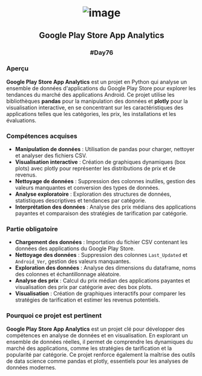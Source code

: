# <p align="center"> ![image](https://github.com/user-attachments/assets/9d1cc291-e667-4ba6-976a-6b88f5a24776) </p>

## <p align="center"> Google Play Store App Analytics </p>
### <p align="center"> #Day76 </p>

### Aperçu
**Google Play Store App Analytics** est un projet en Python qui analyse un ensemble de données d'applications du Google Play Store pour explorer les tendances du marché des applications Android. Ce projet utilise les bibliothèques **pandas** pour la manipulation des données et **plotly** pour la visualisation interactive, en se concentrant sur les caractéristiques des applications telles que les catégories, les prix, les installations et les évaluations.

### Compétences acquises
- **Manipulation de données** : Utilisation de pandas pour charger, nettoyer et analyser des fichiers CSV.
- **Visualisation interactive** : Création de graphiques dynamiques (box plots) avec plotly pour représenter les distributions de prix et de revenus.
- **Nettoyage de données** : Suppression des colonnes inutiles, gestion des valeurs manquantes et conversion des types de données.
- **Analyse exploratoire** : Exploration des structures de données, statistiques descriptives et tendances par catégorie.
- **Interprétation des données** : Analyse des prix médians des applications payantes et comparaison des stratégies de tarification par catégorie.

### Partie obligatoire
- **Chargement des données** : Importation du fichier CSV contenant les données des applications du Google Play Store.
- **Nettoyage des données** : Suppression des colonnes `Last_Updated` et `Android_Ver`, gestion des valeurs manquantes.
- **Exploration des données** : Analyse des dimensions du dataframe, noms des colonnes et échantillonnage aléatoire.
- **Analyse des prix** : Calcul du prix médian des applications payantes et visualisation des prix par catégorie avec des box plots.
- **Visualisation** : Création de graphiques interactifs pour comparer les stratégies de tarification et estimer les revenus potentiels.

### Pourquoi ce projet est pertinent
**Google Play Store App Analytics** est un projet clé pour développer des compétences en analyse de données et en visualisation. En explorant un ensemble de données réelles, il permet de comprendre les dynamiques du marché des applications, comme les stratégies de tarification et la popularité par catégorie. Ce projet renforce également la maîtrise des outils de data science comme pandas et plotly, essentiels pour les analyses de données modernes.
